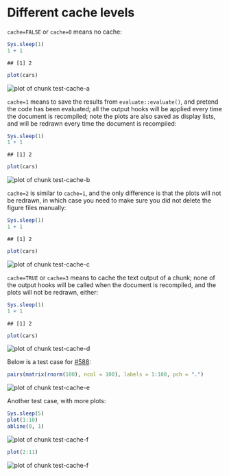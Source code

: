 # Different cache levels

`cache=FALSE` or `cache=0` means no cache:


```r
Sys.sleep(1)
1 + 1
```

```
## [1] 2
```

```r
plot(cars)
```

![plot of chunk test-cache-a](http://db.yihui.name/knitr-examples/figure/101-cache-levels-test-cache-a-1.png)

`cache=1` means to save the results from `evaluate::evaluate()`, and pretend
the code has been evaluated; all the output hooks will be applied every time
the document is recompiled; note the plots are also saved as display lists,
and will be redrawn every time the document is recompiled:


```r
Sys.sleep(1)
1 + 1
```

```
## [1] 2
```

```r
plot(cars)
```

![plot of chunk test-cache-b](http://db.yihui.name/knitr-examples/figure/101-cache-levels-test-cache-b-1.png)

`cache=2` is similar to `cache=1`, and the only difference is that the plots
will not be redrawn, in which case you need to make sure you did not delete
the figure files manually:


```r
Sys.sleep(1)
1 + 1
```

```
## [1] 2
```

```r
plot(cars)
```

![plot of chunk test-cache-c](http://db.yihui.name/knitr-examples/figure/101-cache-levels-test-cache-c-1.png)

`cache=TRUE` or `cache=3` means to cache the text output of a chunk; none of
the output hooks will be called when the document is recompiled, and the
plots will not be redrawn, either:


```r
Sys.sleep(1)
1 + 1
```

```
## [1] 2
```

```r
plot(cars)
```

![plot of chunk test-cache-d](http://db.yihui.name/knitr-examples/figure/101-cache-levels-test-cache-d-1.png)

Below is a test case for [#588](https://github.com/yihui/knitr/issues/588):


```r
pairs(matrix(rnorm(100), ncol = 100), labels = 1:100, pch = ".")
```

![plot of chunk test-cache-e](http://db.yihui.name/knitr-examples/figure/101-cache-levels-test-cache-e-1.png)

Another test case, with more plots:


```r
Sys.sleep(5)
plot(1:10)
abline(0, 1)
```

![plot of chunk test-cache-f](http://db.yihui.name/knitr-examples/figure/101-cache-levels-test-cache-f-1.png)

```r
plot(2:11)
```

![plot of chunk test-cache-f](http://db.yihui.name/knitr-examples/figure/101-cache-levels-test-cache-f-2.png)
